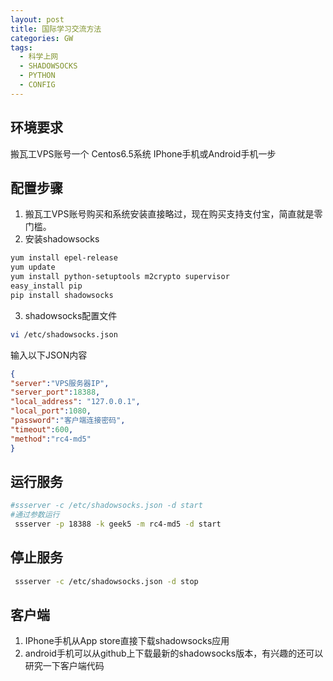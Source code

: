 ```yaml
---
layout: post
title: 国际学习交流方法
categories: GW
tags:
  - 科学上网
  - SHADOWSOCKS
  - PYTHON
  - CONFIG
---
```


## 环境要求
搬瓦工VPS账号一个
Centos6.5系统
IPhone手机或Android手机一步

## 配置步骤
1. 搬瓦工VPS账号购买和系统安装直接略过，现在购买支持支付宝，简直就是零门槛。
2. 安装shadowsocks  

```bash
yum install epel-release  
yum update  
yum install python-setuptools m2crypto supervisor  
easy_install pip  
pip install shadowsocks
```

3. shadowsocks配置文件 

```bash
vi /etc/shadowsocks.json
```

输入以下JSON内容  

```json
{ 
"server":"VPS服务器IP", 
"server_port":18388, 
"local_address": "127.0.0.1", 
"local_port":1080, 
"password":"客户端连接密码", 
"timeout":600, 
"method":"rc4-md5"
}
```

## 运行服务
```bash
#ssserver -c /etc/shadowsocks.json -d start
#通过参数运行
 ssserver -p 18388 -k geek5 -m rc4-md5 -d start
```

## 停止服务
```bash
 ssserver -c /etc/shadowsocks.json -d stop
```

## 客户端
1. IPhone手机从App store直接下载shadowsocks应用
2. android手机可以从github上下载最新的shadowsocks版本，有兴趣的还可以研究一下客户端代码